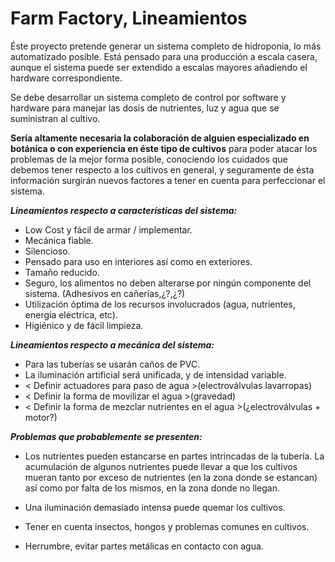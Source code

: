 #  Farm Factory, Lineamientos 

Éste proyecto pretende generar un sistema completo de hidroponia, lo más automatizado posible.
Está pensado para una producción a escala casera, aunque el sistema puede ser extendido a escalas mayores añadiendo el hardware correspondiente.

Se debe desarrollar un sistema completo de control por software y hardware para manejar las dosis de nutrientes, luz y agua que se suministran al cultivo.

**Sería altamente necesaria la colaboración de alguien especializado en botánica o con experiencia en éste tipo de cultivos** para poder atacar los problemas de la mejor forma posible, conociendo los cuidados que debemos tener respecto a los cultivos en general, y seguramente de ésta información surgirán nuevos factores a tener en cuenta para perfeccionar el sistema.

***Lineamientos respecto a características del sistema:***

 *  Low Cost y fácil de armar / implementar.
 *  Mecánica fiable.
 *  Silencioso.
 *  Pensado para uso en interiores así como en exteriores.
 *  Tamaño reducido.
 *  Seguro, los alimentos no deben alterarse por ningún componente del sistema. (Adhesivos en cañerías,¿?,¿?)
 *  Utilización óptima de los recursos involucrados (agua, nutrientes, energía eléctrica, etc).
 *  Higiénico y de fácil limpieza.


***Lineamientos respecto a mecánica del sistema:***

* Para las tuberías se usarán caños de PVC.
* La iluminación artificial será unificada, y de intensidad variable.
* < Definir actuadores para paso de agua  >(electroválvulas lavarropas)
* < Definir la forma de movilizar el agua >(gravedad)
* < Definir la forma de mezclar nutrientes en el agua >(¿electroválvulas + motor?)


***Problemas que probablemente se presenten:***

* Los nutrientes pueden estancarse en partes intrincadas de la tubería. La acumulación de algunos nutrientes puede llevar a que los cultivos mueran tanto por exceso de nutrientes (en la zona donde se estancan) así como por falta de los mismos, en la zona donde no llegan.

* Una iluminación demasiado intensa puede quemar los cultivos.

* Tener en cuenta insectos, hongos y problemas comunes en cultivos.

* Herrumbre, evitar partes metálicas en contacto con agua.
